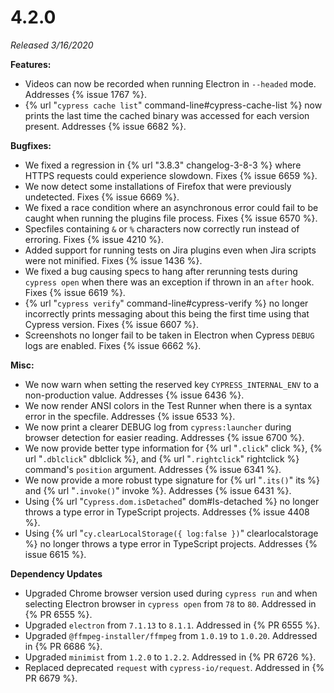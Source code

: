 # 4.2.0

*Released 3/16/2020*

**Features:**

- Videos can now be recorded when running Electron in `--headed` mode. Addresses {% issue 1767 %}.
- {% url "`cypress cache list`" command-line#cypress-cache-list %} now prints the last time the cached binary was accessed for each version present. Addresses {% issue 6682 %}.

**Bugfixes:**

- We fixed a regression in {% url "3.8.3" changelog-3-8-3 %}  where HTTPS requests could experience slowdown. Fixes {% issue 6659 %}.
- We now detect some installations of Firefox that were previously undetected. Fixes {% issue 6669 %}.
- We fixed a race condition where an asynchronous error could fail to be caught when running the plugins file process. Fixes {% issue 6570 %}.
- Specfiles containing `&` or `%` characters now correctly run instead of erroring. Fixes {% issue 4210 %}.
- Added support for running tests on Jira plugins even when Jira scripts were not minified. Fixes {% issue 1436 %}.
- We fixed a bug causing specs to hang after rerunning tests during `cypress open` when there was an exception if thrown in an `after` hook. Fixes {% issue 6619 %}.
- {% url "`cypress verify`" command-line#cypress-verify %} no longer incorrectly prints messaging about this being the first time using that Cypress version. Fixes {% issue 6607 %}.
- Screenshots no longer fail to be taken in Electron when Cypress `DEBUG` logs are enabled. Fixes {% issue 6662 %}.

**Misc:**

- We now warn when setting the reserved key `CYPRESS_INTERNAL_ENV` to a non-production value. Addresses {% issue 6436 %}.
- We now render ANSI colors in the Test Runner when there is a syntax error in the specfile. Addresses {% issue 6533 %}.
- We now print a clearer DEBUG log from `cypress:launcher` during browser detection for easier reading. Addresses {% issue 6700 %}.
- We now provide better type information for {% url "`.click`" click %}, {% url "`.dblclick`" dblclick %}, and {% url "`.rightclick`" rightclick %} command's `position` argument. Addresses {% issue 6341 %}.
- We now provide a more robust type signature for {% url "`.its()`" its %} and {% url "`.invoke()`" invoke %}. Addresses {% issue 6431 %}.
- Using {% url "`Cypress.dom.isDetached`" dom#Is-detached %} no longer throws a type error in TypeScript projects. Addresses {% issue 4408 %}.
- Using {% url "`cy.clearLocalStorage({ log:false })`" clearlocalstorage %} no longer throws a type error in TypeScript projects. Addresses {% issue 6615 %}.

**Dependency Updates**

- Upgraded Chrome browser version used during `cypress run` and when selecting Electron browser in `cypress open` from `78` to `80`. Addressed in {% PR 6555 %}.
- Upgraded `electron` from `7.1.13` to `8.1.1`. Addressed in {% PR 6555 %}.
- Upgraded `@ffmpeg-installer/ffmpeg` from `1.0.19` to `1.0.20`. Addressed in {% PR 6686 %}.
- Upgraded `minimist` from `1.2.0` to `1.2.2`. Addressed in {% PR 6726 %}.
- Replaced deprecated `request` with `cypress-io/request`. Addressed in {% PR 6679 %}.
